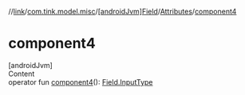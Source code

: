 //[link](../../../index.md)/[com.tink.model.misc](../../index.md)/[[androidJvm]Field](../index.md)/[Attributes](index.md)/[component4](component4.md)



# component4  
[androidJvm]  
Content  
operator fun [component4](component4.md)(): [Field.InputType](../-input-type/index.md)  



